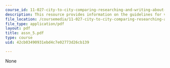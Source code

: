 ```yaml
---
course_id: 11-027-city-to-city-comparing-researching-and-writing-about-cities-spring-2006
description: This resource provides information on the guidelines for various exercises.
file_location: /coursemedia/11-027-city-to-city-comparing-researching-and-writing-about-cities-spring-2006/42cb03490931ebd4c7e02773d26cb139_assn_5.pdf
file_type: application/pdf
layout: pdf
title: assn_5.pdf
type: course
uid: 42cb03490931ebd4c7e02773d26cb139

---
```

None